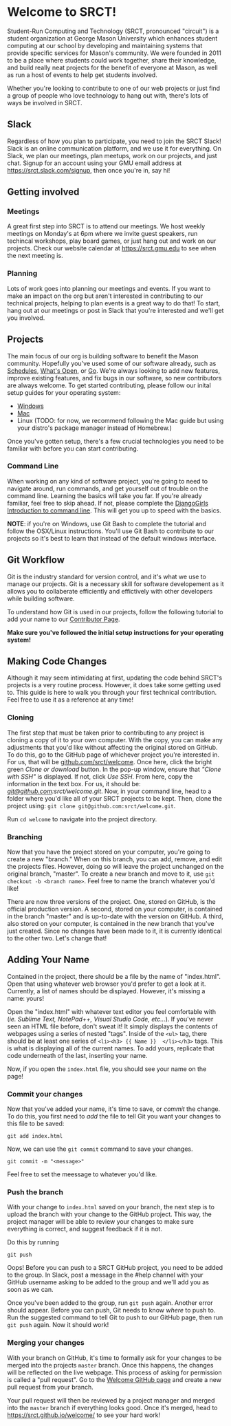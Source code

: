# Welcome to SRCT!

Student-Run Computing and Technology (SRCT, pronounced "circuit") is a student organization at George Mason University which enhances student computing at our school by developing and maintaining systems that provide specific services for Mason's community. We were founded in 2011 to be a place where students could work together, share their knowledge, and build really neat projects for the benefit of everyone at Mason, as well as run a host of events to help get students involved.

Whether you're looking to contribute to one of our web projects or just find a group of people who love technology to hang out with, there's lots of ways be involved in SRCT.

## Slack

Regardless of how you plan to participate, you need to join the SRCT Slack! Slack is an online communication platform, and we use it for everything. On Slack, we plan our meetings, plan meetups, work on our projects, and just chat. Signup for an account using your GMU email address at https://srct.slack.com/signup, then once you're in, say hi!

## Getting involved

### Meetings

A great first step into SRCT is to attend our meetings. We host weekly meetings on Monday's at 6pm where we invite guest speakers, run techincal workshops, play board games, or just hang out and work on our projects. Check our website calendar at https://srct.gmu.edu to see when the next meeting is.

### Planning

Lots of work goes into planning our meetings and events. If you want to make an impact on the org but aren't interested in contributing to our technical projects, helping to plan events is a great way to do that! To start, hang out at our meetings or post in Slack that you're interested and we'll get you involved.

## Projects

The main focus of our org is building software to benefit the Mason community. Hopefully you've used some of our software already, such as [Schedules](https://schedules.gmu.edu), [What's Open](https://whatsopen.gmu.du), or [Go](https://go.gmu.edu). We're always looking to add new features, improve existing features, and fix bugs in our software, so new contributors are always welcome. To get started contributing, please follow our inital setup guides for your operating system:

- [Windows](https://git.gmu.edu/srct/welcome/blob/master/initial-setup-windows.md)
- [Mac](https://git.gmu.edu/srct/welcome/blob/master/initial-setup-mac.md)
- Linux (TODO: for now, we recommend following the Mac guide but using your distro's package manager instead of Homebrew.)

Once you've gotten setup, there's a few crucial technologies you need to be familiar with before you can start contributing.

### Command Line

When working on any kind of software project, you're going to need to navigate around, run commands, and get yourself out of trouble on the command line. Learning the basics will take you far. If you're already familiar, feel free to skip ahead. If not, please complete the [DjangoGirls Introduction to command line](https://tutorial.djangogirls.org/en/intro_to_command_line/). This will get you up to speed with the basics.

**NOTE**: if you're on Windows, use Git Bash to complete the tutorial and follow the OSX/Linux instructions. You'll use Git Bash to contribute to our projects so it's best to learn that instead of the default windows interface.

## Git Workflow

Git is the industry standard for version control, and it's what we use to manage our projects. Git is a necessary skill for software developement as it allows you to collaberate efficiently and effictively with other developers while building software.

To understand how Git is used in our projects, follow the following tutorial to add your name to our [Contributor Page](https://srct.github.io/welcome/).

**Make sure you've followed the initial setup instructions for your operating system!**

## Making Code Changes

Although it may seem intimidating at first, updating the code behind SRCT's projects is a very routine process. However, it does take some getting used to. This guide is here to walk you through your first technical contribution. Feel free to use it as a reference at any time!

<!--
### Prerequisites

// Feel free to add anything here about what needs to be installed prior, such as ssh keys

-->
### Cloning

The first step that must be taken prior to contributing to any project is cloning a copy of it to your own computer. With the copy, you can make any adjustments that you'd like without affecting the original stored on GitHub. To do this, go to the GitHub page of whichever project you're interested in. For us, that will be [github.com/srct/welcome](https://github.com/srct/welcome). Once here, click the bright green *Clone or download* button. In the pop-up window, ensure that *"Clone with SSH"* is displayed. If not, click *Use SSH*. From here, copy the information in the text box. For us, it should be: *git@github.com:srct/welcome.git*. Now, in your command line, head to a folder where you'd like all of your SRCT projects to be kept. Then, clone the project using: `git clone git@github.com:srct/welcome.git`.

Run `cd welcome` to navigate into the project directory.

### Branching

Now that you have the project stored on your computer, you're going to create a new "branch." When on this branch, you can add, remove, and edit the projects files. However, doing so will leave the project unchanged on the original branch, "master". To create a new branch and move to it, use `git checkout -b <branch name>`. Feel free to name the branch whatever you'd like!

There are now three versions of the project. One, stored on GitHub, is the official production version. A second, stored on your computer, is contained in the branch "master" and is up-to-date with the version on GitHub. A third, also stored on your computer, is contained in the new branch that you've just created. Since no changes have been made to it, it is currently identical to the other two. Let's change that!


## Adding Your Name

Contained in the project, there should be a file by the name of "index.html". Open that using whatever web browser you'd prefer to get a look at it. Currently, a list of names should be displayed. However, it's missing a name: yours!

Open the "index.html" with whatever text editor you feel comfortable with (*ie. Sublime Text, NotePad++, Visual Studio Code, etc...*). If you've never seen an HTML file before, don't sweat it! It simply displays the contents of webpages using a series of nested "tags". Inside of the `<ul>` tag, there should be at least one series of `<li><h3> {{ Name }}  </li></h3>` tags. This is what is displaying all of the current names. To add yours, replicate that code underneath of the last, inserting your name.

Now, if you open the `index.html` file, you should see your name on the page!

### Commit your changes

Now that you've added your name, it's time to save, or *commit* the change. To do this, you first need to *add* the file to tell Git you want your changes to this file to be saved:

    git add index.html

Now, we can use the `git commit` command to save your changes.

    git commit -m "<message>"

Feel free to set the meessage to whatever you'd like.

### Push the branch

With your change to `index.html` saved on your branch, the next step is to upload the branch with your change to the GitHub project. This way, the project manager will be able to review your changes to make sure everything is correct, and suggest feedback if it is not.

Do this by running

    git push

Oops! Before you can push to a SRCT GitHub project, you need to be added to the group. In Slack, post a message in the #help channel with your GitHub username asking to be added to the group and we'll add you as soon as we can.

Once you've been added to the group, run `git push` again. Another error should appear. Before you can push, Git needs to know *where* to push to. Run the suggested command to tell Git to push to our GitHub page, then run `git push` again. Now it should work!

### Merging your changes

With your branch on GitHub, it's time to formally ask for your changes to be merged into the projects `master` branch. Once this happens, the changes will be reflected on the live webpage. This process of asking for permission is called a "pull request". Go to the [Welcome GitHub page](https://github.com/srct/welcome) and create a new pull request from your branch.

Your pull request will then be reviewed by a project manager and merged into the `master` branch if everything looks good. Once it's merged, head to https://srct.github.io/welcome/ to see your hard work!










<!-- - Just hang out!
    - Learn from tech talks, meetings
    - No pressure
    - Game nights
    - Dinners, #friendfinder
    - Marketing
- Contributor
    - Basic command line stuff (https://tutorial.djangogirls.org/en/intro_to_command_line/)
    - Git tutorial
        - PRINT https://github.github.com/training-kit/downloads/github-git-cheat-sheet.pdf
    - Add your name to contributor site
        - Pretty SRCT Logo plus list of names, just html file
    - Look at our projects, pick one that looks interesting
    - Post in slack
    - Look at the open issues, ask about them in slack -->
